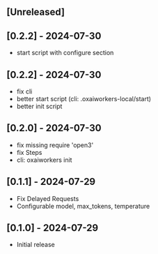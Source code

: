 ## [Unreleased]

## [0.2.2] - 2024-07-30
- start script with configure section

## [0.2.2] - 2024-07-30
- fix cli
- better start script (cli: .oxaiworkers-local/start)
- better init script

## [0.2.0] - 2024-07-30
- fix missing require 'open3'
- fix Steps
- cli: oxaiworkers init

## [0.1.1] - 2024-07-29

- Fix Delayed Requests
- Configurable model, max_tokens, temperature

## [0.1.0] - 2024-07-29

- Initial release

